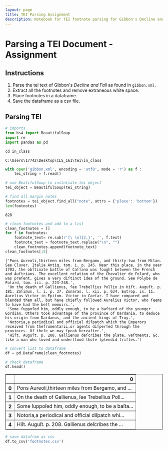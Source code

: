 ```yaml
---
layout: page
title: TEI Parsing Assignment 
description: Notebook for TEI footnote parsing for Gibbon's Decline and Fall of Roman Empire. From week 14, Fall '22.
---
```

# Parsing a TEI Document - Assignment

## Instructions

1. Parse the tei text of Gibbon's _Decline and Fall_ as found in `gibbon.xml`.
2. Extract all the footnotes and remove extraneous white space.
3. Place footnotes in a dataframe.
4. Save the dataframe as a csv file.

## Parsing TEI


```python
# imports
from bs4 import BeautifulSoup
import re
import pandas as pd
```


```python
cd in_class
```

    C:\Users\17742\Desktop\CLS_161\tei\in_class
    


```python
with open('gibbon.xml', encoding = 'utf8', mode = 'r') as f :
    tei_string = f.read()
```


```python
# use BeatifulSoup to instntiate tei object
tei_object = BeautifulSoup(tei_string)
```


```python
# find all margin notes
footnotes = tei_object.find_all("note", attrs = {'place': 'bottom'})
len(footnotes)
```




    828




```python
# clean footnotes and add to a list
clean_footnotes = []
for f in footnotes: 
    footnote_text= re.sub(r'[\ \n]{2,}', '', f.text)
    footnote_text = footnote_text.replace("\n", "")
    clean_footnotes.append(footnote_text)
clean_footnotes[:5]
```




    ['Pons Aureoli,thirteen miles from Bergamo, and thirty-two from Milan. See Cluver. Italia Antiq. tom. i. p. 245. Near this place, in the year 1703, the obſtinate battle of Caſſano was fought between the French and Auſtrians. The excellent relation of the Chevalier de Folard, who was preſent, gives a very diſtinct idea of the ground. See Polybe de Folard, tom. iii. p. 223—248.',
     'On the death of Gallienus, ſee Trebellius Pollio in Hiſt. Auguſt. p. 181. Zoſimus, l. i. p. 37. Zonaras, l. xii. p. 634. Eutrop. ix. 11. Aurelius Victor in Epitom. Victor in Caeſar. I have compared and blended them all, but have chiefly followed Aurelius Victor, who ſeems to have had the beſt memoirs.',
     'Some ſuppoſed him, oddly enough, to be a baſtard of the younger Gordian. Others took advantage of the province of Dardania, to deduce his origin from Dardanus, and the ancient kings of Troy.',
     'Notoria,a periodical and official diſpatch which the Emperors received from thefrumentarii,or agents diſperſed through the provinces. Of theſe we may ſpeak hereafter.',
     'Hiſt. Auguſt. p. 208. Gallienus deſcribes the plate, veſtments, &c. like a man who loved and underſtood thoſe ſplendid trifles.']




```python
# convert list to dataframe
df = pd.DataFrame(clean_footnotes)
```


```python
# check dataframe
df.head()
```




<div>
<style scoped>
    .dataframe tbody tr th:only-of-type {
        vertical-align: middle;
    }

    .dataframe tbody tr th {
        vertical-align: top;
    }

    .dataframe thead th {
        text-align: right;
    }
</style>
<table border="1" class="dataframe">
  <thead>
    <tr style="text-align: right;">
      <th></th>
      <th>0</th>
    </tr>
  </thead>
  <tbody>
    <tr>
      <th>0</th>
      <td>Pons Aureoli,thirteen miles from Bergamo, and ...</td>
    </tr>
    <tr>
      <th>1</th>
      <td>On the death of Gallienus, ſee Trebellius Poll...</td>
    </tr>
    <tr>
      <th>2</th>
      <td>Some ſuppoſed him, oddly enough, to be a baſta...</td>
    </tr>
    <tr>
      <th>3</th>
      <td>Notoria,a periodical and official diſpatch whi...</td>
    </tr>
    <tr>
      <th>4</th>
      <td>Hiſt. Auguſt. p. 208. Gallienus deſcribes the ...</td>
    </tr>
  </tbody>
</table>
</div>




```python
# save datafram as csv
df.to_csv('footnotes.csv')
```


```python

```
